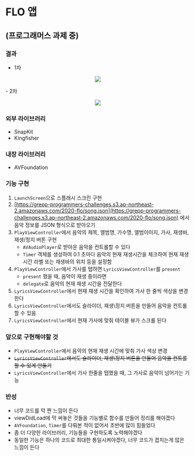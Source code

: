 # FLO 앱
## (프로그래머스 과제 중)

### 결과
- 1차
<p align="center"><img src="/FLOAPPImage1.gif"></p>
- 2차
<p align="center"><img src="/FLOAPPImage2.gif"></p>

### 외부 라이브러리
- SnapKit
- Kingfisher

### 내장 라이브러리
- AVFoundation

### 기능 구현
1. `LaunchScreen`으로 스플래시 스크린 구현
2. [https://grepp-programmers-challenges.s3.ap-northeast-2.amazonaws.com/2020-flo/song.json](https://grepp-programmers-challenges.s3.ap-northeast-2.amazonaws.com/2020-flo/song.json) 에서 음악 정보를 JSON 형식으로 받아오기
3. `PlayViewController`에서 음악의 제목, 앨범명, 가수명, 앨범이미지, 가사, 재생바, 재생/정지 버튼 구현
    - `AVAudioPlayer`로 받아온 음악을 컨트롤할 수 있다 
    - `Timer` 객체를 생성하여 0.1 초마다 음악의 현재 재생시간을 체크하여 현재 재생 시간 라벨 또는 재생바의 위치 등을 설정함
4. `PlayViewController`에서 가사를 탭하면 `LyricsViewController`를 `present`
    - `present` 했을 때, 음악이 재생 중이라면
    - `delegate`로 음악의 현재 재생 시간을 전달한다
5. `LyricsViewController`에서 현재 재생 시간을 확인하여 가사 한 줄씩 색상을 변경한다
6. `LyricsViewController`에서도 슬라이더, 재생\정지 버튼을 만들어 음악을 컨트롤할 수 있음
7. `LyricsViewController`에서 현재 가사에 맞춰 테이블 뷰가 스크롤 된다

### 앞으로 구현해야할 것
- `PlayViewController`에서 음악의 현재 재생 시간에 맞춰 가사 색상 변경
- ~~`LyricsViewController`에서도 슬라이더, 재생\정지 버튼을 만들어 음악을 컨트롤할 수 있게 만들기~~
- `LyricsViewController`에서 가사 한줄을 탭했을 때, 그 가사로 음악이 넘어가는 기능

### 반성
- 너무 코드를 막 짠 느낌이 든다
- viewDidLoad에 막 써놓은 것들을 기능별로 함수를 만들어 정리를 해야겠다
- `AVFoundation`, `Timer`를 다뤄본 적이 없어서 초반에 많이 힘들었다
- 좀 더 다양한 라이브러리, 기능들을 구현하도록 노력해야겠다
- 동일한 기능은 하나의 코드로 최대한 통일시켜야겠다, 너무 코드가 겹치는게 많은 느낌이 든다
